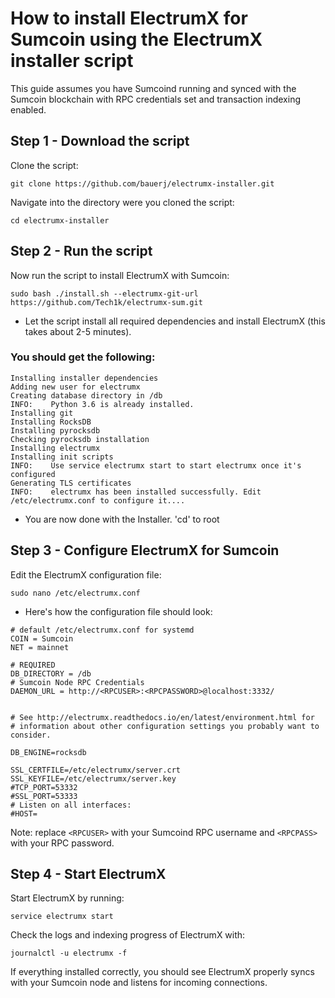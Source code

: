 # How to install ElectrumX for Sumcoin using the ElectrumX installer script
This guide assumes you have Sumcoind running and synced with the Sumcoin blockchain with RPC credentials set and transaction indexing enabled.

## Step 1 - Download the script
Clone the script:   

```
git clone https://github.com/bauerj/electrumx-installer.git
```

Navigate into the directory were you cloned the script: 

```
cd electrumx-installer
```

## Step 2 - Run the script
Now run the script to install ElectrumX with Sumcoin:   

```
sudo bash ./install.sh --electrumx-git-url https://github.com/Tech1k/electrumx-sum.git
```

* Let the script install all required dependencies and install ElectrumX (this takes about 2-5 minutes).

### You should get the following:

```
Installing installer dependencies                                                                           
Adding new user for electrumx                                                                           
Creating database directory in /db                                                                           
INFO:    Python 3.6 is already installed.
Installing git                                                                           
Installing RocksDB                                                                           
Installing pyrocksdb                                                                           
Checking pyrocksdb installation                                                                           
Installing electrumx                                                                           
Installing init scripts                                                                           
INFO:    Use service electrumx start to start electrumx once it's configured
Generating TLS certificates                                                                           
INFO:    electrumx has been installed successfully. Edit /etc/electrumx.conf to configure it....
```

* You are now done with the Installer.   'cd' to root 

## Step 3 - Configure ElectrumX for Sumcoin
Edit the ElectrumX configuration file:  
```
sudo nano /etc/electrumx.conf
```

* Here's how the configuration file should look: 

```
# default /etc/electrumx.conf for systemd
COIN = Sumcoin
NET = mainnet

# REQUIRED
DB_DIRECTORY = /db
# Sumcoin Node RPC Credentials
DAEMON_URL = http://<RPCUSER>:<RPCPASSWORD>@localhost:3332/


# See http://electrumx.readthedocs.io/en/latest/environment.html for
# information about other configuration settings you probably want to consider.

DB_ENGINE=rocksdb

SSL_CERTFILE=/etc/electrumx/server.crt
SSL_KEYFILE=/etc/electrumx/server.key
#TCP_PORT=53332
#SSL_PORT=53333
# Listen on all interfaces:
#HOST=
```

Note: replace `<RPCUSER>` with your Sumcoind RPC username and `<RPCPASS>` with your RPC password.

## Step 4 - Start ElectrumX
Start ElectrumX by running: 

`service electrumx start`

Check the logs and indexing progress of ElectrumX with: 

`journalctl -u electrumx -f`

If everything installed correctly, you should see ElectrumX properly syncs with your Sumcoin node and listens for incoming connections.


